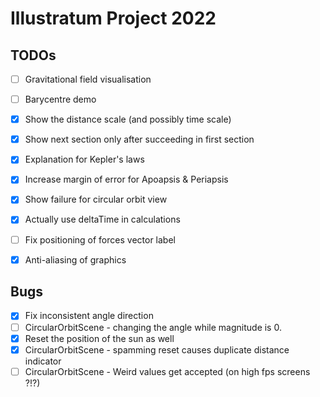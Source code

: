 # Illustratum Project 2022

## TODOs
- [ ] Gravitational field visualisation
- [ ] Barycentre demo

- [x] Show the distance scale (and possibly time scale)
- [x] Show next section only after succeeding in first section
- [x] Explanation for Kepler's laws
- [x] Increase margin of error for Apoapsis & Periapsis
- [x] Show failure for circular orbit view
- [x] Actually use deltaTime in calculations
- [ ] Fix positioning of forces vector label
- [x] Anti-aliasing of graphics

## Bugs

- [x] Fix inconsistent angle direction
- [ ] CircularOrbitScene - changing the angle while magnitude is 0.
- [x] Reset the position of the sun as well 
- [x] CircularOrbitScene - spamming reset causes duplicate distance indicator
- [ ] CircularOrbitScene - Weird values get accepted (on high fps screens ?!?)

